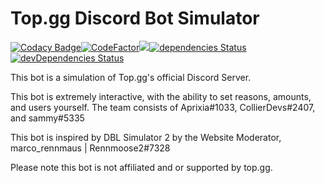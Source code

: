 # Top.gg Discord Bot Simulator

[![Codacy Badge](https://api.codacy.com/project/badge/Grade/acc0df07bbe64b67b421ce1d06126c97)](https://app.codacy.com/manual/collier.bell20/DBLSimulator?utm_source=github.com&utm_medium=referral&utm_content=CollierDevs/DBLSimulator&utm_campaign=Badge_Grade_Settings)[![CodeFactor](https://www.codefactor.io/repository/github/collierdevs/dblsimulator/badge)](https://www.codefactor.io/repository/github/collierdevs/dblsimulator)<a href="https://codeclimate.com/github/CollierDevs/DBLSimulator/maintainability"><img src="https://api.codeclimate.com/v1/badges/13e76a32b2844e2e3586/maintainability" /></a>[![dependencies Status](https://david-dm.org/CollierDevs/DBLSimulator/status.svg)](https://david-dm.org/CollierDevs/DBLSimulator)[![devDependencies Status](https://david-dm.org/CollierDevs/DBLSimulator/dev-status.svg)](https://david-dm.org/CollierDevs/DBLSimulator?type=dev)

This bot is a simulation of Top.gg's official Discord Server.

This bot is extremely interactive, with the ability to set reasons, amounts, and users yourself.
The team consists of Aprixia#1033, CollierDevs#2407, and sammy#5335

This bot is inspired by DBL Simulator 2 by the Website Moderator, marco_rennmaus | Rennmoose2#7328

Please note this bot is not affiliated and or supported by top.gg.
